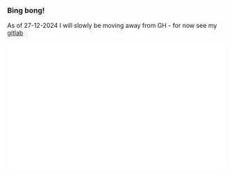 ### Bing bong!

As of 27-12-2024 I will slowly be moving away from GH - for now see my [gitlab](https://gitlab.com/luatic)

![](https://raw.githubusercontent.com/luatiq/github-stats/master/generated/overview.svg#luatic-mode-only)
